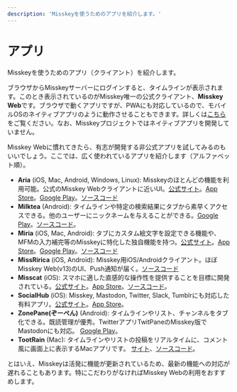 ```yaml
---
description: 'Misskeyを使うためのアプリを紹介します。'
---
```


# アプリ
Misskeyを使うためのアプリ（クライアント）を紹介します。

ブラウザからMisskeyサーバーにログインすると、タイムラインが表示されます。このとき表示されているのがMisskey唯一の公式クライアント、**Misskey Web**です。ブラウザで動くアプリですが、PWAにも対応しているので、モバイルOSのネイティブアプリのように動作させることもできます。詳しくは[こちら](/docs/for-users/stepped-guides/how-to-use-pwa/)をご覧ください。なお、Misskeyプロジェクトではネイティブアプリを開発していません。

Misskey Webに慣れてきたら、有志が開発する非公式アプリを試してみるのもいいでしょう。ここでは、広く使われているアプリを紹介します（アルファベット順）。

- **Aria** (iOS, Mac, Android, Windows, Linux): Misskeyのほとんどの機能を利用可能。公式のMisskey Webクライアントに近いUI。[公式サイト](https://misskey.io/@aria_app)。[App Store](https://apps.apple.com/jp/app/aria-for-misskey/id6499410880)。[Google Play](https://play.google.com/store/apps/details?id=com.poppingmoon.aria)。[ソースコード](https://github.com/poppingmoon/aria)
- **Milktea** (Android): タイムラインや特定の検索結果にタブから素早くアクセスできる。他のユーザーにニックネームを与えることができる。[Google Play](https://play.google.com/store/apps/details?id=jp.panta.misskeyandroidclient)。[ソースコード](https://github.com/pantasystem/Milktea)。
- **Miria** (iOS, Mac, Android): タブにカスタム絵文字を設定できる機能や、MFMの入力補完等のMisskeyに特化した独自機能を持つ。[公式サイト](https://shiosyakeyakini.info/miria_web/index.html)。[App Store](https://apps.apple.com/jp/app/miria/id6449201469)。[Google Play](https://play.google.com/store/apps/details?id=info.shiosyakeyakini.miria)。[ソースコード](https://github.com/shiosyakeyakini-info/miria)
- **MissRirica** (iOS, Android): Misskey用iOS/Androidクライアント。ほぼMisskey Web(v13)のUI、Push通知が届く。[ソースコード](https://github.com/fruitriin/missRirica-client)
- **Misscat** (iOS): スマホに適した直感的な操作性を提供することを目標に開発されている。[公式サイト](https://yuiga.dev/misscat/)。[App Store](https://apps.apple.com/app/id1505059993)。[ソースコード](https://github.com/YuigaWada/MissCat)。
- **SocialHub** (iOS): Misskey, Mastodon, Twitter, Slack, Tumblrにも対応した有料アプリ。[公式サイト](https://uakihir0.github.io/socialhub/)。[App Store](https://apps.apple.com/us/app/socialhub-socialmedia-client/id1474451582)。
- **ZonePane(ぞーぺん)** (Android): タイムラインやリスト、チャンネルをタブ化できる。既読管理が優秀。TwitterアプリTwitPaneのMisskey版でMastodonにも対応。 [Google Play](https://play.google.com/store/apps/details?id=com.zonepane)。
- **TootRain** (Mac): タイムラインやリストの投稿をリアルタイムに、コメント風に画面上に表示するMacアプリです。 [サイト](https://b123400.net/tootrain/ja)、[ソースコード](https://github.com/b123400/TootRain)。

とはいえ、Misskeyは活発に機能が更新されているため、最新の機能への対応が遅れることもあります。特にこだわりがなければMisskey Webの利用をおすすめします。
